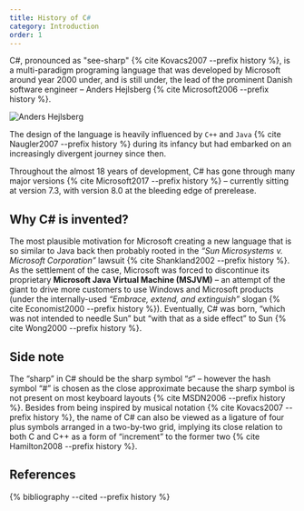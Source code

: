 ```yaml
---
title: History of C#
category: Introduction
order: 1
---
```


C#, pronounced as "see-sharp" {% cite Kovacs2007 --prefix history %}, is a multi-paradigm programing language that was developed by Microsoft around year 2000 under, and is still under, the lead of the prominent Danish software engineer – Anders Hejlsberg {% cite Microsoft2006 --prefix history %}.

![Anders Hejlsberg]({{site.url}}/images/posts/history/Anders_Hejlsberg.jpg)

The design of the language is heavily influenced by `C++` and `Java` {% cite Naugler2007 --prefix history %} during its infancy but had embarked on an increasingly divergent journey since then.

Throughout the almost 18 years of development, C# has gone through many major versions {% cite Microsoft2017 --prefix history %} – currently sitting at version 7.3, with version 8.0 at the bleeding edge of prerelease.

## Why C# is invented?

The most plausible motivation for Microsoft creating a new language that is so similar to Java back then probably rooted in the _“Sun Microsystems v. Microsoft Corporation”_ lawsuit {% cite Shankland2002 --prefix history %}. As the settlement of the case, Microsoft was forced to discontinue its proprietary **Microsoft Java Virtual Machine (MSJVM)** – an attempt of the giant to drive more customers to use Windows and Microsoft products (under the internally-used _“Embrace, extend, and extinguish”_ slogan {% cite Economist2000 --prefix history %}). Eventually, C# was born, “which was not intended to needle Sun” but “with that as a side effect” to Sun {% cite Wong2000 --prefix history %}.

## Side note

The “sharp” in C# should be the sharp symbol “♯” – however the hash symbol “#” is chosen as the close approximate because the sharp symbol is not present on most keyboard layouts {% cite MSDN2006 --prefix history %}. Besides from being inspired by musical notation {% cite Kovacs2007 --prefix history %}, the name of C# can also be viewed as a ligature of four plus symbols arranged in a two-by-two grid, implying its close relation to both C and C++ as a form of “increment” to the former two {% cite Hamilton2008 --prefix history %}.

## References

{% bibliography --cited --prefix history %}
